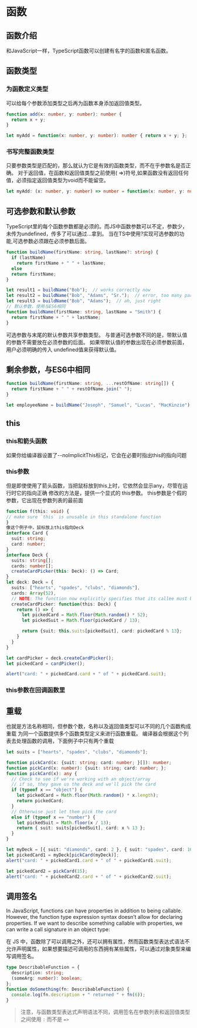 # 函数

## 函数介绍

和JavaScript一样，TypeScript函数可以创建有名字的函数和匿名函数。

## 函数类型

### 为函数定义类型

可以给每个参数添加类型之后再为函数本身添加返回值类型。

```typescript
function add(x: number, y: number): number {
  return x + y;
}

let myAdd = function(x: number, y: number): number { return x + y; };
```

### 书写完整函数类型

只要参数类型是匹配的，那么就认为它是有效的函数类型，而不在乎参数名是否正确。
对于返回值，在函数和返回值类型之前使用( =>)符号,如果函数没有返回任何值，必须指定返回值类型为void而不能留空。

```typescript
let myAdd: (x: number, y: number) => number = function(x: number, y: number): number { return x + y; };
```

## 可选参数和默认参数

TypeScript里的每个函数参数都是必须的。而JS中函数参数可以不定，参数少，未传为undefined，传多了可以通过...拿到。
当在TS中使用?实现可选参数的功能,可选参数必须跟在必须参数后面。

```typescript
function buildName(firstName: string, lastName?: string) {
  if (lastName)
    return firstName + " " + lastName;
  else
  return firstName;
}

let result1 = buildName("Bob");  // works correctly now
let result2 = buildName("Bob", "Adams", "Sr.");  // error, too many parameters
let result3 = buildName("Bob", "Adams");  // ah, just right
// 默认参数，使用与ES6相同
function buildName(firstName: string, lastName = "Smith") {
  return firstName + " " + lastName;
}
```

可选参数与末尾的默认参数共享参数类型。
与普通可选参数不同的是，带默认值的参数不需要放在必须参数的后面。
如果带默认值的参数出现在必须参数前面，用户必须明确的传入 undefined值来获得默认值。

## 剩余参数，与ES6中相同

```typescript
function buildName(firstName: string, ...restOfName: string[]) {
  return firstName + " " + restOfName.join(" ");
}

let employeeName = buildName("Joseph", "Samuel", "Lucas", "MacKinzie");
```

## this

### this和箭头函数

如果你给编译器设置了--noImplicitThis标记，它会在必要时指出this的指向问题

### this参数

但是即使使用了箭头函数，当把鼠标放到this上时，它依然会显示any，尽管在运行时它的指向正确
修改的方法是，提供一个显式的 this参数。 this参数是个假的参数，它出现在参数列表的最前面

```typescript
function f(this: void) {
// make sure `this` is unusable in this standalone function
}
像这个例子中，鼠标放上this指向Deck
interface Card {
  suit: string;
  card: number;
}
interface Deck {
  suits: string[];
  cards: number[];
  createCardPicker(this: Deck): () => Card;
}
let deck: Deck = {
  suits: ["hearts", "spades", "clubs", "diamonds"],
  cards: Array(52),
  // NOTE: The function now explicitly specifies that its callee must be of type Deck
  createCardPicker: function(this: Deck) {
    return () => {
      let pickedCard = Math.floor(Math.random() * 52);
      let pickedSuit = Math.floor(pickedCard / 13);

      return {suit: this.suits[pickedSuit], card: pickedCard % 13};
    }
  }
}

let cardPicker = deck.createCardPicker();
let pickedCard = cardPicker();

alert("card: " + pickedCard.card + " of " + pickedCard.suit);
```

### this参数在回调函数里

## 重载

也就是方法名称相同，但参数个数，名称以及返回值类型可以不同的几个函数构成重载
为同一个函数提供多个函数类型定义来进行函数重载。 编译器会根据这个列表去处理函数的调用，下面例子中只有两个重载

```typescript
let suits = ["hearts", "spades", "clubs", "diamonds"];

function pickCard(x: {suit: string; card: number; }[]): number;
function pickCard(x: number): {suit: string; card: number; };
function pickCard(x): any {
  // Check to see if we're working with an object/array
  // if so, they gave us the deck and we'll pick the card
  if (typeof x == "object") {
    let pickedCard = Math.floor(Math.random() * x.length);
    return pickedCard;
  }
  // Otherwise just let them pick the card
  else if (typeof x == "number") {
    let pickedSuit = Math.floor(x / 13);
    return { suit: suits[pickedSuit], card: x % 13 };
  }
}

let myDeck = [{ suit: "diamonds", card: 2 }, { suit: "spades", card: 10 }, { suit: "hearts", card: 4 }];
let pickedCard1 = myDeck[pickCard(myDeck)];
alert("card: " + pickedCard1.card + " of " + pickedCard1.suit);

let pickedCard2 = pickCard(15);
alert("card: " + pickedCard2.card + " of " + pickedCard2.suit);
```

## 调用签名

In JavaScript, functions can have properties in addition to being callable. However, the function type expression syntax doesn’t allow for declaring properties. If we want to describe something callable with properties, we can write a call signature in an object type:

在 JS 中，函数除了可以调用之外，还可以拥有属性，然而函数类型表达式语法不允许声明属性，如果想要描述可调用的东西拥有某些属性，可以通过对象类型来编写调用签名。

```ts
type DescribableFunction = {
  description: string;
  (someArg: number): boolean;
};
function doSomething(fn: DescribableFunction) {
  console.log(fn.description + " returned " + fn(6));
}
```

> 注意，与函数类型表达式声明语法不同，调用签名在参数列表和返回值类型之间使用 `:` 而不是 `=>`
